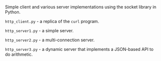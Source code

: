 Simple client and various server implementations using the socket library in Python.

```http_client.py``` - a replica of the ```curl``` program.

```http_server1.py``` - a simple server.

```http_server2.py``` - a multi-connection server.

```http_server3.py``` - a dynamic server that implements a JSON-based API to do arithmetic.
